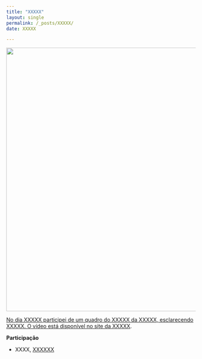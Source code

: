 ```yaml
---
title: "XXXXX"
layout: single
permalink: /_posts/XXXXX/
date: XXXXX

---
```


<a href="https://andersonbrito.github.io/_posts/xxxxx/"><img src="/assets/images/XXXXX.png" width="700">

No dia XXXXX participei de um quadro do XXXXX da XXXXX, esclarecendo XXXXX. O vídeo está disponível no site da [XXXXX](XXXXX).


**Participação**
- XXXX, [XXXXXX](https://www.twitter.com/)
